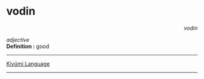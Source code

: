 
# vodin

<div align="right"><i>vodin</i></div>

*adjective*  
**Definition :** good  

---

[Kivümi Language](../README.md)

---
